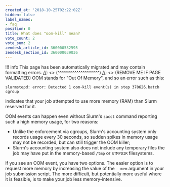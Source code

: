 ```yaml
---
created_at: '2018-10-25T02:22:02Z'
hidden: false
label_names:
- faq
position: 0
title: What does "oom-kill" mean?
vote_count: 2
vote_sum: 2
zendesk_article_id: 360000532595
zendesk_section_id: 360000039036
---
```



[//]: <> (REMOVE ME IF PAGE VALIDATED)
[//]: <> (vvvvvvvvvvvvvvvvvvvv)
!!! info
    This page has been automatically migrated and may contain formatting errors.
[//]: <> (^^^^^^^^^^^^^^^^^^^^)
[//]: <> (REMOVE ME IF PAGE VALIDATED)
OOM stands for "Out Of Memory", and so an error such as this:

    slurmstepd: error: Detected 1 oom-kill event(s) in step 370626.batch cgroup

indicates that your job attempted to use more memory (RAM) than Slurm
reserved for it.  

OOM events can happen even without Slurm's `sacct` command reporting
such a high memory usage, for two reasons:

-   Unlike the enforcement via cgroups, Slurm's accounting system only
    records usage every 30 seconds, so sudden spikes in memory usage may
    not be recorded, but can still trigger the OOM killer;
-   Slurm's accounting system also does not include any temporary files
    the job may have put in the memory-based `/tmp` or `$TMPDIR`
    filesystems.

If you see an OOM event, you have two options. The easier option is to
request more memory by increasing the value of the `--mem` argument in
your job submission script. The more difficult, but potentially more
useful where it is feasible, is to make your job less memory-intensive.
